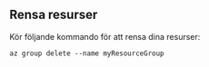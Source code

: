 ## <a name="clean-up-resources"></a>Rensa resurser

Kör följande kommando för att rensa dina resurser:

```azurecli-interactive
az group delete --name myResourceGroup
```
